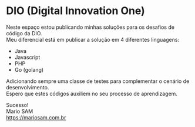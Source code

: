 # DIO (Digital Innovation One)

Neste espaço estou publicando minhas soluções para os desafios de código da DIO.<br>
Meu diferencial está em publicar a solução em 4 diferentes linguagens:
- Java
- Javascript
- PHP
- Go (golang)

Adicionando sempre uma classe de testes para complementar o cenário de desenvolvimento.<br>
Espero que estes códigos auxiliem no seu processo de aprendizagem.

Sucesso!<br>
Mario SAM<br>
https://mariosam.com.br
